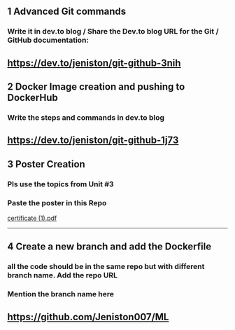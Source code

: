 ## 1 Advanced Git commands 
###  Write it in dev.to blog / Share the Dev.to blog URL for the Git / GitHub documentation:
https://dev.to/jeniston/git-github-3nih
-----
## 2 Docker Image creation and pushing to DockerHub
###  Write the steps and commands in dev.to blog
https://dev.to/jeniston/git-github-1j73
-----
## 3 Poster Creation
###  Pls use the topics from Unit #3
###  Paste the poster in this Repo
[certificate (1).pdf](https://github.com/user-attachments/files/19943462/certificate.1.pdf)

-----
## 4 Create a new branch and add the Dockerfile
###  all the code should be in the same repo but with different branch name. Add the repo URL
###  Mention the branch name here
https://github.com/Jeniston007/ML
-----
